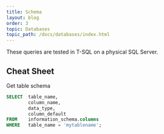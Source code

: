 ```yaml
---
title: Schema
layout: blog
order: 3
topic: Databases
topic_path: /docs/databases/index.html
---
```


These queries are tested in T-SQL on a physical SQL Server.

## Cheat Sheet

Get table schema
```sql
SELECT  table_name,
        column_name,
        data_type,
        column_default
FROM    information_schema.columns
WHERE   table_name = 'mytablename';
```